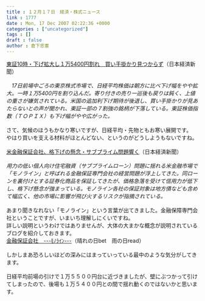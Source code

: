 ```yaml
---
title : １２月１７日　経済・株式ニュース
link : 1777
date : Mon, 17 Dec 2007 02:22:36 +0000
categories : ["uncategorized"]
tags : []
draft : false
author : 倉下忠憲
---
```


<A HREF="http://www.nikkei.co.jp/news/market/20071217m1ASS0ISS12171207.html" TARGET="_blank">東証10時・下げ拡大し１万5400円割れ　買い手掛かり見つからず</A>（日本経済新聞）<BR><BR><I>　17日前場中ごろの東京株式市場で、日経平均株価は朝方に比べ下げ幅をやや拡大。一時１万5400円を割り込んだ。寄り付きの売り一巡後も戻りは鈍く、上値の重さが嫌気されている。米国の追加利下げ期待が後退し、買い手掛かりが見あたらないとの声が聞かれ、東証一部の７割強の銘柄が下落している。東証株価指数（ＴＯＰＩＸ）も下げ幅がやや広がった。</I><BR><BR>さて、気候のほうもかなり寒いですが、日経平均・先物ともお寒い展開です。<BR>やはり買いを支える材料がほとんどない、というのがどうしようもないですね。<BR><BR><A HREF="http://www.nikkei.co.jp/news/kaigai/20071217AT2M1101M16122007.html" TARGET="_blank">米金融保証会社、格下げの懸念・サブプライム問題響く</A>（日本経済新聞）<BR><BR><I>用力の低い個人向け住宅融資（サブプライムローン）問題に揺れる米金融市場で「モノライン」と呼ばれる金融保証専門会社の経営問題が浮上してきた。同ローンを裏付けとする証券化商品を保証してきたが、価格急落を受けて信用力が低下し、格下げ懸念が強まっている。モノライン各社の保証対象は地方債なども含めて幅広く、他の市場に影響が飛び火するリスクが指摘されている。</I><BR><BR>あまり聞きなれない「モノライン」という言葉が出てきました。金融保障専門会社ということですが、いまいち理解しにくいですね。<BR>詳しい説明というわけではありませんが、大体の大まかな概念が説明されているブログを紹介しておきます。<BR><A HREF="http://amapola1.blog76.fc2.com/blog-entry-192.html" TARGET="_blank">金融保証会社　---ﾓﾉﾗｲﾝ---</A>（晴れの日bet　雨の日read）<BR><BR>しかしまあ恐ろしいほどの深みにはまっていっている最中のような気分がしてきます。<BR><BR>日経平均前場の引けで１万５５００円台に近づきましたが、壁にぶつかって引けてしまったので、後場も１万５４００円との間で揺れ動くのではないかと思います。<br><br>
